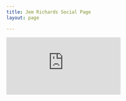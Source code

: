 ```yaml
---
title: Jem Richards Social Page
layout: page

---
```


![2019-11-05-618230.html](https://jemrichards.github.io/jemrichardsbooks_com/assets/2019-11-05-618230.html)
